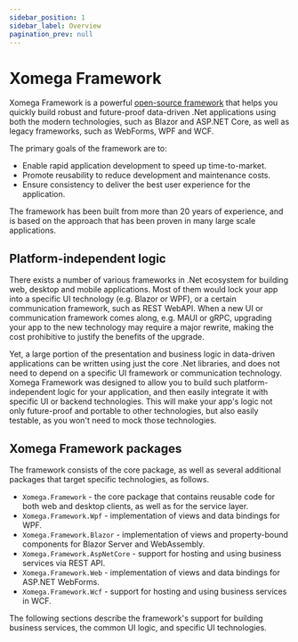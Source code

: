 ```yaml
---
sidebar_position: 1
sidebar_label: Overview
pagination_prev: null
---
```


# Xomega Framework

Xomega Framework is a powerful [open-source framework](https://github.com/Xomega-Net/XomegaFramework) that helps you quickly build robust and future-proof data-driven .Net applications using both the modern technologies, such as Blazor and ASP.NET Core, as well as legacy frameworks, such as WebForms, WPF and WCF.

The primary goals of the framework are to:

- Enable rapid application development to speed up time-to-market.
- Promote reusability to reduce development and maintenance costs.
- Ensure consistency to deliver the best user experience for the application.

The framework has been built from more than 20 years of experience, and is based on the approach that has been proven in many large scale applications.

## Platform-independent logic

There exists a number of various frameworks in .Net ecosystem for building web, desktop and mobile applications. Most of them would lock your app into a specific UI technology (e.g. Blazor or WPF), or a certain communication framework, such as REST WebAPI. When a new UI or communication framework comes along, e.g. MAUI or gRPC, upgrading your app to the new technology may require a major rewrite, making the cost prohibitive to justify the benefits of the upgrade.

Yet, a large portion of the presentation and business logic in data-driven applications can be written using just the core .Net libraries, and does not need to depend on a specific UI framework or communication technology. Xomega Framework was designed to allow you to build such platform-independent logic for your application, and then easily integrate it with specific UI or backend technologies. This will make your app's logic not only future-proof and portable to other technologies, but also easily testable, as you won't need to mock those technologies.

## Xomega Framework packages

The framework consists of the core package, as well as several additional packages that target specific technologies, as follows.

- `Xomega.Framework` - the core package that contains reusable code for both web and desktop clients, as well as for the service layer.
- `Xomega.Framework.Wpf` - implementation of views and data bindings for WPF.
- `Xomega.Framework.Blazor` - implementation of views and property-bound components for Blazor Server and WebAssembly.
- `Xomega.Framework.AspNetCore` - support for hosting and using business services via REST API.
- `Xomega.Framework.Web` - implementation of views and data bindings for ASP.NET WebForms.
- `Xomega.Framework.Wcf` - support for hosting and using business services in WCF.

The following sections describe the framework's support for building business services, the common UI logic, and specific UI technologies.